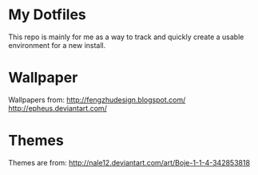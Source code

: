 My Dotfiles
========
This repo is mainly for me as a way to track and quickly create a usable environment for a new install.

Wallpaper
========
Wallpapers from:
http://fengzhudesign.blogspot.com/
http://epheus.deviantart.com/

Themes
=======
Themes are from:
http://nale12.deviantart.com/art/Boje-1-1-4-342853818
